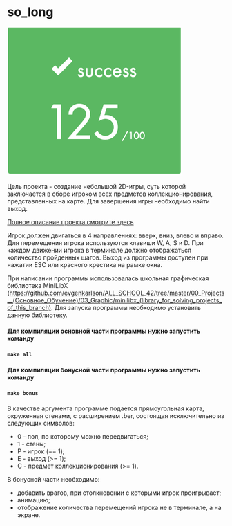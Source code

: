 # so_long
<img src="./image.jpg" width=%1 height=%1>

Цель проекта - создание небольшой 2D-игры, суть которой заключается в сборе игроком всех предметов коллекционирования, представленных на карте. 
Для завершения игры необходимо найти выход.

[Полное описание проекта смотрите здесь](/en.subject.pdf)

Игрок должен двигаться в 4 направлениях: вверх, вниз, влево и вправо. Для перемещения игрока используются клавиши W, A, S и D. При каждом движении игрока в терминале должно отображаться количество пройденных шагов. Выход из программы доступен при нажатии ESC или красного крестика на рамке окна.

При написании программы использовалась школьная графическая библиотека MiniLibX (https://github.com/evgenkarlson/ALL_SCHOOL_42/tree/master/00_Projects__(Основное_Обучение)/03_Graphic/minilibx_(library_for_solving_projects_of_this_branch).
Для запуска программы необходимо установить данную библиотеку.

#### Для компиляции основной части программы нужно запустить команду <br>
#### ```make all```  <br>

#### Для компиляции бонусной части программы нужно запустить команду <br>
#### ```make bonus```  <br>

В качестве аргумента программе подается прямоугольная карта, окруженная стенами, с расширением .ber, состоящая исключительно из следующих символов:
* 0 - пол, по которому можно передвигаться;
* 1 - стены;
* P - игрок (== 1);
* E - выход (>= 1);
* C - предмет коллекционирования (>= 1).

В бонусной части необходимо:
* добавить врагов, при столкновении с которыми игрок проигрывает;
* анимацию;
* отображение количества перемещений игрока не в терминале, а на экране.
